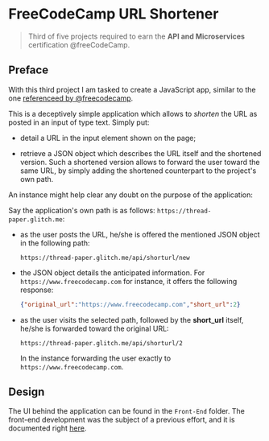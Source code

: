 # FreeCodeCamp URL Shortener

> Third of five projects required to earn the **API and Microservices** certification @freeCodeCamp.

<!-- Link to the working glitch right here -->

## Preface

With this third project I am tasked to create a JavaScript app, similar to the one [referenceed by @freecodecamp](https://thread-paper.glitch.me/).

This is a deceptively simple application which allows to _shorten_ the URL as posted in an input of type text. Simply put:

- detail a URL in the input element shown on the page;

- retrieve a JSON object which describes the URL itself and the shortened version. Such a shortened version allows to forward the user toward the same URL, by simply adding the shortened counterpart to the project's own path.

An instance might help clear any doubt on the purpose of the application:

Say the application's own path is as follows: `https://thread-paper.glitch.me`:

- as the user posts the URL, he/she is offered the mentioned JSON object in the following path:

  ```text
  https://thread-paper.glitch.me/api/shorturl/new
  ```

- the JSON object details the anticipated information. For `https://www.freecodecamp.com` for instance, it offers the following response:

  ```JSON
  {"original_url":"https://www.freecodecamp.com","short_url":2}
  ```

- as the user visits the selected path, followed by the **short_url** itself, he/she is forwarded toward the original URL:

  ```text
  https://thread-paper.glitch.me/api/shorturl/2
  ```

  In the instance forwarding the user exactly to `https://www.freecodecamp.com`.

## Design

The UI behind the application can be found in the `Front-End` folder. The front-end development was the subject of a previous effort, and it is documented right [here](https://github.com/borntofrappe/Practice-Front-End-Web-Development/tree/master/Front-End%20URL%20Shortener).
